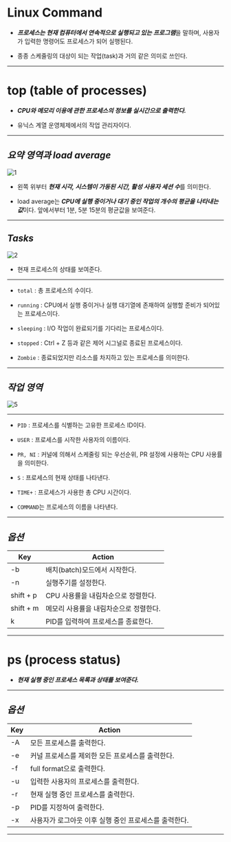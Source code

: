 # Linux Command
+ ***프로세스는 현재 컴퓨터에서 연속적으로 실행되고 있는 프로그램***을 말하며, 사용자가 입력한 명령어도 프로세스가 되어 실행된다.

+ 종종 스케줄링의 대상이 되는 작업(task)과 거의 같은 의미로 쓰인다.

***

# top (table of processes)
+ ***CPU와 메모리 이용에 관한 프로세스의 정보를 실시간으로 출력한다.***

+ 유닉스 계열 운영체제에서의 작업 관리자이다.

***

## *요약 영역과 load average*
![1](https://user-images.githubusercontent.com/104607822/171815985-f973a9dd-787b-40e2-afa3-d06dd61e84b2.png)

+ 왼쪽 위부터 ***현재 시각, 시스템이 가동된 시간, 활성 사용자 세션 수***를 의미한다.

+ load average는 ***CPU에 실행 중이거나 대기 중인 작업의 개수의 평균을 나타내는 값***이다. 앞에서부터 1분, 5분 15분의 평균값을 보여준다.

***

## *Tasks*
![2](https://user-images.githubusercontent.com/104607822/171816306-2c2eb01b-70bd-4846-8dba-0153c8627de5.png)

+ 현재 프로세스의 상태를 보여준다.
***
+ `total` : 총 프로세스의 수이다.

+ `running` : CPU에서 실행 중이거나 실행 대기열에 존재하여 실행할 준비가 되어있는 프로세스이다.

+ `sleeping` : I/O 작업이 완료되기를 기다리는 프로세스이다.

+ `stopped` : Ctrl + Z 등과 같은 제어 시그널로 종료된 프로세스이다.

+ `Zombie` : 종료되었지만 리소스를 차지하고 있는 프로세스를 의미한다.

***

## *작업 영역*
![5](https://user-images.githubusercontent.com/104607822/171816582-100c245c-45fc-47ca-a0ce-d5117848c7d0.png)

***

+ `PID` : 프로세스를 식별하는 고유한 프로세스 ID이다.

+ `USER` : 프로세스를 시작한 사용자의 이름이다.

+ `PR, NI` : 커널에 의해서 스케줄링 되는 우선순위, PR 설정에 사용하는 CPU 사용률을 의미한다.

+ `S` : 프로세스의 현재 상태를 나타낸다.

+ `TIME+` : 프로세스가 사용한 총 CPU 시간이다.

+ `COMMAND`는 프로세스의 이름을 나타낸다.

***

## *옵션*
|Key|Action|
|---|---|
|-b|배치(batch)모드에서 시작한다.|
|-n|실행주기를 설정한다.|
|shift + p|CPU 사용률을 내림차순으로 정렬한다.|
|shift + m|메모리 사용률을 내림차순으로 정렬한다.|
|k|PID를 입력하여 프로세스를 종료한다.|

***

# ps (process status)
+ ***현재 실행 중인 프로세스 목록과 상태를 보여준다.***

***

## *옵션*
|Key|Action|
|---|---|
|-A|모든 프로세스를 출력한다.|
|-e|커널 프로세스를 제외한 모든 프로세스를 출력한다.|
|-f|full format으로 출력한다.|
|-u|입력한 사용자의 프로세스를 출력한다.|
|-r|현재 실행 중인 프로세스를 출력한다.|
|-p|PID를 지정하여 출력한다.|
|-x|사용자가 로그아웃 이후 실행 중인 프로세스를 출력한다.|

***
